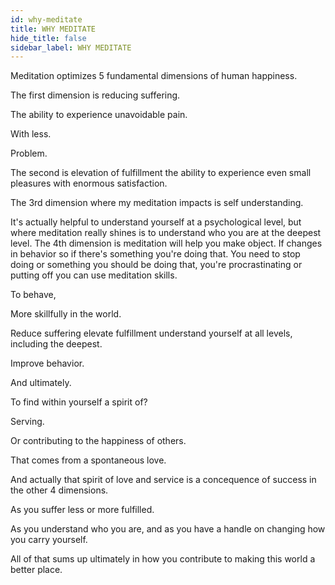 ```yaml
---
id: why-meditate
title: WHY MEDITATE
hide_title: false
sidebar_label: WHY MEDITATE
---
```

Meditation optimizes 5 fundamental dimensions of human happiness.

The first dimension is reducing suffering.

The ability to experience unavoidable pain.

With less.

Problem.

The second is elevation of fulfillment the ability to experience even small pleasures with enormous satisfaction.

The 3rd dimension where my meditation impacts is self understanding.

It's actually helpful to understand yourself at a psychological level, but where meditation really shines is to understand who you are at the deepest level. The 4th dimension is meditation will help you make object. If changes in behavior so if there's something you're doing that. You need to stop doing or something you should be doing that, you're procrastinating or putting off you can use meditation skills.

To behave,

More skillfully in the world.

Reduce suffering elevate fulfillment understand yourself at all levels, including the deepest.

Improve behavior.

And ultimately.

To find within yourself a spirit of?

Serving.

Or contributing to the happiness of others.

That comes from a spontaneous love.

And actually that spirit of love and service is a concequence of success in the other 4 dimensions.

As you suffer less or more fulfilled.

As you understand who you are, and as you have a handle on changing how you carry yourself.

All of that sums up ultimately in how you contribute to making this world a better place.


